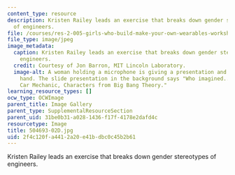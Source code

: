 ```yaml
---
content_type: resource
description: Kristen Railey leads an exercise that breaks down gender stereotypes
  of engineers.
file: /courses/res-2-005-girls-who-build-make-your-own-wearables-workshop-spring-2015/2f4c120fa4412a20e41bdbc0c45b2b61_504693-02D.jpg
file_type: image/jpeg
image_metadata:
  caption: Kristen Railey leads an exercise that breaks down gender stereotypes of
    engineers.
  credit: Courtesy of Jon Barron, MIT Lincoln Laboratory.
  image-alt: A woman holding a microphone is giving a presentation and raising her
    hand. The slide presentation in the background says "Who imagined...? Mark Zuckerberg,
    Car Mechanic, Characters from Big Bang Theory."
learning_resource_types: []
ocw_type: OCWImage
parent_title: Image Gallery
parent_type: SupplementalResourceSection
parent_uid: 31be0b31-a028-1436-f17f-4178e2dafd4c
resourcetype: Image
title: 504693-02D.jpg
uid: 2f4c120f-a441-2a20-e41b-dbc0c45b2b61
---
```

Kristen Railey leads an exercise that breaks down gender stereotypes of engineers.

